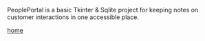 PeoplePortal is a basic Tkinter & Sqlite project for keeping notes on customer interactions in one accessible place.

[home](http://StavromularBeta.github.io) 
